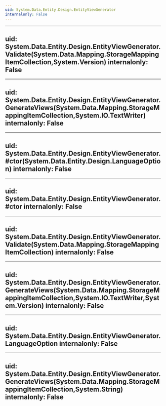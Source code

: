 ```yaml
---
uid: System.Data.Entity.Design.EntityViewGenerator
internalonly: False
---
```


---
uid: System.Data.Entity.Design.EntityViewGenerator.Validate(System.Data.Mapping.StorageMappingItemCollection,System.Version)
internalonly: False
---

---
uid: System.Data.Entity.Design.EntityViewGenerator.GenerateViews(System.Data.Mapping.StorageMappingItemCollection,System.IO.TextWriter)
internalonly: False
---

---
uid: System.Data.Entity.Design.EntityViewGenerator.#ctor(System.Data.Entity.Design.LanguageOption)
internalonly: False
---

---
uid: System.Data.Entity.Design.EntityViewGenerator.#ctor
internalonly: False
---

---
uid: System.Data.Entity.Design.EntityViewGenerator.Validate(System.Data.Mapping.StorageMappingItemCollection)
internalonly: False
---

---
uid: System.Data.Entity.Design.EntityViewGenerator.GenerateViews(System.Data.Mapping.StorageMappingItemCollection,System.IO.TextWriter,System.Version)
internalonly: False
---

---
uid: System.Data.Entity.Design.EntityViewGenerator.LanguageOption
internalonly: False
---

---
uid: System.Data.Entity.Design.EntityViewGenerator.GenerateViews(System.Data.Mapping.StorageMappingItemCollection,System.String)
internalonly: False
---
